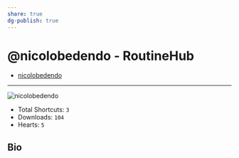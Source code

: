 ```yaml
---
share: true
dg-publish: true
---
```

# @nicolobedendo - RoutineHub

- [nicolobedendo](https://routinehub.co/user/nicolobedendo)

---

![nicolobedendo]()

- Total Shortcuts: `3`
- Downloads: `104`
- Hearts: `5`

## Bio


